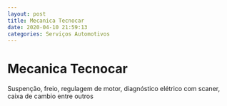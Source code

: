 ```yaml
---
layout: post
title: Mecanica Tecnocar
date: 2020-04-10 21:59:13 
categories: Serviços Automotivos
---
```


# Mecanica Tecnocar

Suspenção, freio, regulagem de motor, diagnóstico elétrico com scaner, caixa de cambio entre outros 
